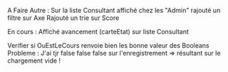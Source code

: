 A Faire Autre :
Sur la liste Consultant affiché chez les "Admin" rajouté un filtre sur Axe
Rajouté un trie sur Score


En cours : Affiché avancement (carteEtat) sur liste Consultant 


Verifier si OuEstLeCours renvoie bien les bonne valeur des Booleans
Probleme : J'ai tjr false false false sur l'enregistrement => résultant sur le chargement vide !
